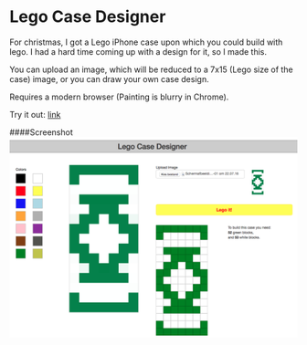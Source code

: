 Lego Case Designer
===============

For christmas, I got a Lego iPhone case upon which you could build with lego.
I had a hard time coming up with a design for it, so I made this.

You can upload an image, which will be reduced to a 7x15 (Lego size of the case) image, or you can draw your own case design.

Requires a modern browser (Painting is blurry in Chrome).

Try it out: [link](http://bartbarto.github.io/LegoCaseDesigner)

####Screenshot
!['screenshot'](screenshot.png)
